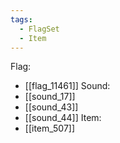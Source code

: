 ```yaml
---
tags:
  - FlagSet
  - Item
---
```

Flag:
- [[flag_11461]]
Sound:
- [[sound_17]]
- [[sound_43]]
- [[sound_44]]
Item:
- [[item_507]]
